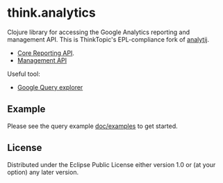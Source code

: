 # think.analytics

Clojure library for accessing the Google Analytics reporting and management API. This is ThinkTopic's EPL-compliance fork of [analytij](https://github.com/uswitch/analytij). 

* [Core Reporting API](https://developers.google.com/analytics/devguides/reporting/core/v3/).
* [Management API](https://developers.google.com/analytics/devguides/config/mgmt/v3/mgmtReference/)

Useful tool:
* [Google Query explorer](https://ga-dev-tools.appspot.com/query-explorer/)

## Example

Please see the query example [doc/examples](doc/examples) to get started.

## License

Distributed under the Eclipse Public License either version 1.0 or (at your option) any later version.
